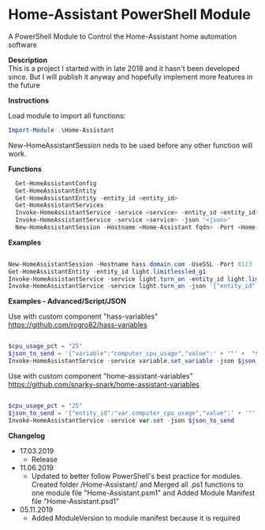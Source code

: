 # Home-Assistant PowerShell Module
A PowerShell Module to Control the Home-Assistant home automation software


**Description**  
   This is a project I started with in late 2018 and it hasn't been developed since. But I will publish it anyway and hopefully implement more features in the future

**Instructions**

Load module to import all functions:
```powershell
Import-Module .\Home-Assistant
```
New-HomeAssistantSession neds to be used before any other function will work.

**Functions**

```powershell
  Get-HomeAssistantConfig
  Get-HomeAssistantEntity
  Get-HomeAssistantEntity -entity_id <entity_id>
  Get-HomeAssistantServices
  Invoke-HomeAssistantService -service <service> -entity_id <entity_id>
  Invoke-HomeAssistantService -service <service> -json '<json>'
  New-HomeAssistantSession -Hostname <Home-Assistant fqdn> -Port <Home-Assistant port> -Token <access token>
```
**Examples**

```powershell
  
New-HomeAssistantSession -Hostname hass.domain.com -UseSSL -Port 8123 -Token eyYfo49g036gdKg5LSki4w04tkifulaglgkMn3idnf2w57x5eyfog036gdKg5LSkgw04tkifulaglgkMidnf2w57axyYfo49g036gdKLSkgi4w04tkifaglgkMn3idnf2w57axyYfo49g036gdKg5LSkgi4w04tkifulaglgkMn3idnf2w57ax5
Get-HomeAssistantEntity -entity_id light.limitlessled_g1
Invoke-HomeAssistantService -service light.turn_on -entity_id light.limitlessled_g1
Invoke-HomeAssistantService -service light.turn_on -json '{"entity_id":"light.limitlessled_g1","color_name":"blue"}'
```

**Examples - Advanced/Script/JSON**

Use with custom component "hass-variables" https://github.com/rogro82/hass-variables

```powershell

$cpu_usage_pct = "25"
$json_to_send = '{"variable":"computer_cpu_usage","value":' + '"' +  "$cpu_usage_pct" + '"' + '}'
Invoke-HomeAssistantService -service variable.set_variable -json $json_to_send

```

Use with custom component "home-assistant-variables" https://github.com/snarky-snark/home-assistant-variables

```powershell

$cpu_usage_pct = "25"
$json_to_send = '{"entity_id":"var.computer_cpu_usage","value":' + '"' +  "$cpu_usage_pct" + '"' + '}'
Invoke-HomeAssistantService -service var.set -json $json_to_send

```

**Changelog**  
* 17.03.2019
    * Release
* 11.06.2019
    * Updated to better follow PowerShell's best practice for modules. Created folder /Home-Assistant/ and Merged all .ps1 functions to one module file "Home-Assistant.psm1" and Added Module Manifest file "Home-Assistant.psd1"
* 05.11.2019   
    * Added ModuleVersion to module manifest because it is required
